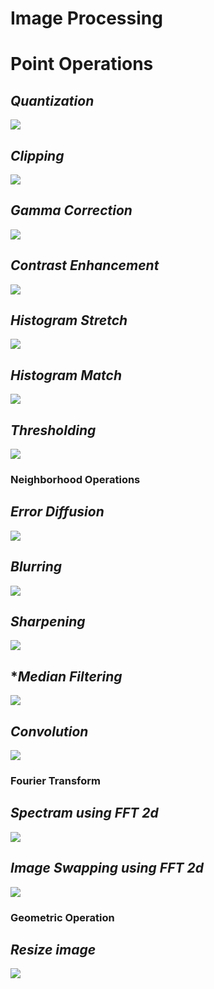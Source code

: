 # Image Processing

# Point Operations

## ***Quantization***
![](https://github.com/ahamedbashir/imageProcessing/blob/master/media/pointOps/1.gif)

## ***Clipping***
![](https://github.com/ahamedbashir/imageProcessing/blob/master/media/pointOps/2.gif)

## ***Gamma Correction***
![](https://github.com/ahamedbashir/imageProcessing/blob/master/media/pointOps/3.gif)

## ***Contrast Enhancement***
![](https://github.com/ahamedbashir/imageProcessing/blob/master/media/pointOps/4.gif)

## ***Histogram Stretch***
![](https://github.com/ahamedbashir/imageProcessing/blob/master/media/pointOps/5.gif)

## ***Histogram Match***
![](https://github.com/ahamedbashir/imageProcessing/blob/master/media/pointOps/6.gif)

## ***Thresholding***
![](https://github.com/ahamedbashir/imageProcessing/blob/master/media/pointOps/7.gif)


### Neighborhood Operations


## ***Error Diffusion***
![](https://github.com/ahamedbashir/imageProcessing/blob/master/media/neighOps/1.gif)

## ***Blurring***
![](https://github.com/ahamedbashir/imageProcessing/blob/master/media/neighOps/2.gif)

## ***Sharpening***
![](https://github.com/ahamedbashir/imageProcessing/blob/master/media/neighOps/3.gif)

## ****Median Filtering***
![](https://github.com/ahamedbashir/imageProcessing/blob/master/media/neighOps/4.gif)

## ***Convolution***
![](https://github.com/ahamedbashir/imageProcessing/blob/master/media/neighOps/5.gif)


### Fourier Transform


## ***Spectram using FFT 2d***
![](https://github.com/ahamedbashir/imageProcessing/blob/master/media/fourier/1.gif)

## ***Image Swapping using FFT 2d***
![](https://github.com/ahamedbashir/imageProcessing/blob/master/media/fourier/2.gif)


### Geometric Operation


## ***Resize image***
![](https://github.com/ahamedbashir/imageProcessing/blob/master/media/resize/1.gif)
